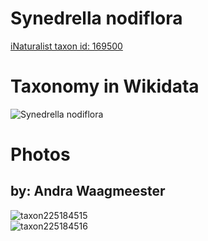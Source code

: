 
Synedrella nodiflora
====================
  
[iNaturalist taxon id: 169500](https://www.inaturalist.org/taxa/169500)
# Taxonomy in Wikidata
  
![Synedrella nodiflora](../wikidata_schemas/Synedrella_nodiflora.gv.png)
# Photos

## by: Andra Waagmeester
  
![taxon225184515](https://inaturalist-open-data.s3.amazonaws.com/photos/241324496/medium.jpeg)  
![taxon225184516](https://inaturalist-open-data.s3.amazonaws.com/photos/241324419/medium.jpeg)